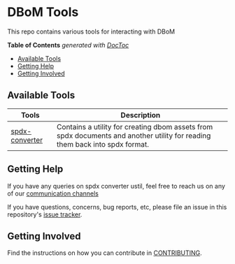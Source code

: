 # DBoM Tools

This repo contains various tools for interacting with DBoM

<!-- START doctoc generated TOC please keep comment here to allow auto update -->
<!-- DON'T EDIT THIS SECTION, INSTEAD RE-RUN doctoc TO UPDATE -->
**Table of Contents**  *generated with [DocToc](https://github.com/thlorenz/doctoc)*

- [Available Tools](#available-tools)
- [Getting Help](#getting-help)
- [Getting Involved](#getting-involved)

<!-- END doctoc generated TOC please keep comment here to allow auto update -->


## Available Tools
| Tools                                     | Description                                                                                                                 |
|-------------------------------------------|-----------------------------------------------------------------------------------------------------------------------------|
| [spdx-converter](./spdx-converter/README) | Contains a utility for creating dbom assets from spdx documents and another utility for reading them back into spdx format. |
## Getting Help

If you have any queries on spdx converter ustil, feel free to reach us on any of our [communication channels](https://github.com/DBOMproject/community/blob/master/COMMUNICATION.md) 

If you have questions, concerns, bug reports, etc, please file an issue in this repository's [issue tracker](https://github.com/DBOMproject/tools/issues).

## Getting Involved

Find the instructions on how you can contribute in [CONTRIBUTING](CONTRIBUTING.md).